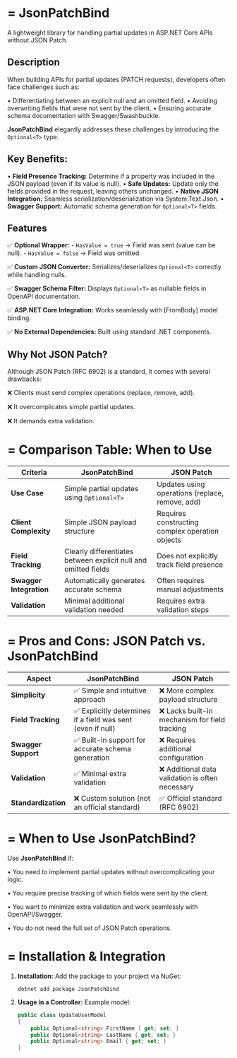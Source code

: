 =
                         JsonPatchBind
=

A lightweight library for handling partial updates in ASP.NET Core APIs without JSON Patch.


Description
-----------
When building APIs for partial updates (PATCH requests), developers often face challenges such as:

  • Differentiating between an explicit null and an omitted field.
  • Avoiding overwriting fields that were not sent by the client.
  • Ensuring accurate schema documentation with Swagger/Swashbuckle.

**JsonPatchBind** elegantly addresses these challenges by introducing the `Optional<T>` type.

Key Benefits:
-------------
  • **Field Presence Tracking:** Determine if a property was included in the JSON payload (even if its value is null).
  • **Safe Updates:** Update only the fields provided in the request, leaving others unchanged.
  • **Native JSON Integration:** Seamless serialization/deserialization via System.Text.Json.
  • **Swagger Support:** Automatic schema generation for `Optional<T>` fields.

Features
--------
  ✅ **Optional<T> Wrapper:**
     - `HasValue = true`  → Field was sent (value can be null).
     - `HasValue = false` → Field was omitted.

  ✅ **Custom JSON Converter:** Serializes/deserializes `Optional<T>` correctly while handling nulls.

  ✅ **Swagger Schema Filter:** Displays `Optional<T>` as nullable fields in OpenAPI documentation.

  ✅ **ASP.NET Core Integration:** Works seamlessly with [FromBody] model binding.

  ✅ **No External Dependencies:** Built using standard .NET components.

Why Not JSON Patch?
-------------------
Although JSON Patch (RFC 6902) is a standard, it comes with several drawbacks:

  ❌ Clients must send complex operations (replace, remove, add).

  ❌ It overcomplicates simple partial updates.

  ❌ It demands extra validation.

=
Сomparison Table: When to Use
=
      

| **Criteria**               | **JsonPatchBind**                                        | **JSON Patch**                                 |
|----------------------------|----------------------------------------------------------|------------------------------------------------|
| **Use Case**               | Simple partial updates using `Optional<T>`             | Updates using operations (replace, remove, add)|
| **Client Complexity**      | Simple JSON payload structure                            | Requires constructing complex operation objects|
| **Field Tracking**         | Clearly differentiates between explicit null and omitted fields | Does not explicitly track field presence       |
| **Swagger Integration**    | Automatically generates accurate schema                | Often requires manual adjustments              |
| **Validation**             | Minimal additional validation needed                   | Requires extra validation steps                |

=
           Pros and Cons: JSON Patch vs. JsonPatchBind
=

| **Aspect**              | **JsonPatchBind**                                         | **JSON Patch**                                |
|-------------------------|-----------------------------------------------------------|-----------------------------------------------|
| **Simplicity**          | ✅ Simple and intuitive approach                           | ❌ More complex payload structure             |
| **Field Tracking**      | ✅ Explicitly determines if a field was sent (even if null)  | ❌ Lacks built-in mechanism for field tracking  |
| **Swagger Support**     | ✅ Built-in support for accurate schema generation          | ❌ Requires additional configuration           |
| **Validation**          | ✅ Minimal extra validation                                | ❌ Additional data validation is often necessary |
| **Standardization**     | ❌ Custom solution (not an official standard)               | ✅ Official standard (RFC 6902)                |

=
                    When to Use JsonPatchBind?
=
Use **JsonPatchBind** if:

  • You need to implement partial updates without overcomplicating your logic.
  
  • You require precise tracking of which fields were sent by the client.
  
  • You want to minimize extra validation and work seamlessly with OpenAPI/Swagger.
  
  • You do not need the full set of JSON Patch operations.

=
Installation & Integration
=
1. **Installation:**
   Add the package to your project via NuGet:
   
       dotnet add package JsonPatchBind

2. **Usage in a Controller:**
   Example model:
   
   ```csharp
   public class UpdateUserModel
   {
       public Optional<string> FirstName { get; set; }
       public Optional<string> LastName { get; set; }
       public Optional<string> Email { get; set; }
   }
